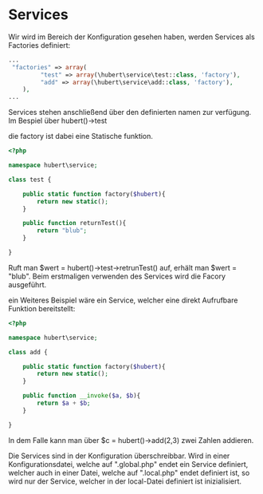 # Services

Wir wird im Bereich der Konfiguration gesehen haben, werden Services als Factories definiert:
```php
...
 "factories" => array(
         "test" => array(\hubert\service\test::class, 'factory'),
         "add" => array(\hubert\service\add::class, 'factory'),
    ),
...
```

Services stehen anschließend über den definierten namen zur verfügung.
Im Bespiel über hubert()->test

die factory ist dabei eine Statische funktion.
```php
<?php

namespace hubert\service;

class test {

    public static function factory($hubert){
        return new static();
    }

    public function returnTest(){
        return "blub";
    }

}
```

Ruft man $wert = hubert()->test->retrunTest() auf, erhält man $wert = "blub".
Beim erstmaligen verwenden des Services wird die Facory ausgeführt.

ein Weiteres Beispiel wäre ein Service, welcher eine direkt Aufrufbare Funktion bereitstellt:
```php
<?php

namespace hubert\service;

class add {

    public static function factory($hubert){
        return new static();
    }

    public function __invoke($a, $b){
        return $a + $b;
    }

}
```

In dem Falle kann man über $c = hubert()->add(2,3) zwei Zahlen addieren.
    
Die Services sind in der Konfiguration überschreibbar.
Wird in einer Konfigurationsdatei, welche auf ".global.php" endet ein Service definiert,
welcher auch in einer Datei, welche auf ".local.php" endet definiert ist,
so wird nur der Service, welcher in der local-Datei definiert ist inizialisiert.